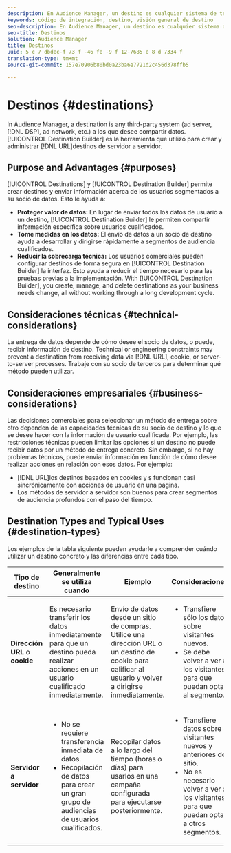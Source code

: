 ```yaml
---
description: En Audience Manager, un destino es cualquier sistema de terceros (servidor de publicidad, DSP, red de publicidad, etc.) a los que desee compartir datos. Generador de destino es la herramienta que utilizó para crear y administrar las cookies, la URL o los destinos servidor a servidor.
keywords: código de integración, destino, visión general de destino
seo-description: En Audience Manager, un destino es cualquier sistema de terceros (servidor de publicidad, DSP, red de publicidad, etc.) a los que desee compartir datos. Generador de destino es la herramienta que utilizó para crear y administrar las cookies, la URL o los destinos servidor a servidor.
seo-title: Destinos
solution: Audience Manager
title: Destinos
uuid: 5 c 7 dbdec-f 73 f -46 fe -9 f 12-7685 e 8 d 7334 f
translation-type: tm+mt
source-git-commit: 157e70906b80bd0a23ba6e7721d2c456d378ffb5

---
```



# Destinos {#destinations}

In Audience Manager, a destination is any third-party system (ad server, [!DNL DSP], ad network, etc.) a los que desee compartir datos. [!UICONTROL Destination Builder] es la herramienta que utilizó para crear y administrar [!DNL URL]destinos de servidor a servidor.

## Purpose and Advantages {#purposes}

<!-- c_destinations.xml -->

[!UICONTROL Destinations] y [!UICONTROL Destination Builder] permite crear destinos y enviar información acerca de los usuarios segmentados a su socio de datos. Esto le ayuda a:

* **Proteger valor de datos:** En lugar de enviar todos los datos de usuario a un destino, [!UICONTROL Destination Builder] le permiten compartir información específica sobre usuarios cualificados.
* **Tome medidas en los datos:** El envío de datos a un socio de destino ayuda a desarrollar y dirigirse rápidamente a segmentos de audiencia cualificados.
* **Reducir la sobrecarga técnica:** Los usuarios comerciales pueden configurar destinos de forma segura en [!UICONTROL Destination Builder] la interfaz. Esto ayuda a reducir el tiempo necesario para las pruebas previas a la implementación. With [!UICONTROL Destination Builder], you create, manage, and delete destinations as your business needs change, all without working through a long development cycle.

## Consideraciones técnicas {#technical-considerations}

<!-- destination-delivery-methods.xml -->

La entrega de datos depende de cómo desee el socio de datos, o puede, recibir información de destino. Technical or engineering constraints may prevent a destination from receiving data via [!DNL URL], cookie, or server-to-server processes. Trabaje con su socio de terceros para determinar qué método pueden utilizar.

## Consideraciones empresariales {#business-considerations}

Las decisiones comerciales para seleccionar un método de entrega sobre otro dependen de las capacidades técnicas de su socio de destino y lo que se desee hacer con la información de usuario cualificada. Por ejemplo, las restricciones técnicas pueden limitar las opciones si un destino no puede recibir datos por un método de entrega concreto. Sin embargo, si no hay problemas técnicos, puede enviar información en función de cómo desee realizar acciones en relación con esos datos. Por ejemplo:

* [!DNL URL]los destinos basados en cookies y s funcionan casi sincrónicamente con acciones de usuario en una página.
* Los métodos de servidor a servidor son buenos para crear segmentos de audiencia profundos con el paso del tiempo.

## Destination Types and Typical Uses {#destination-types}

Los ejemplos de la tabla siguiente pueden ayudarle a comprender cuándo utilizar un destino concreto y las diferencias entre cada tipo.

| Tipo de destino | Generalmente se utiliza cuando | Ejemplo | Consideraciones |
|--- |--- |--- |--- |
| **Dirección URL** o **cookie** | Es necesario transferir los datos inmediatamente para que un destino pueda realizar acciones en un usuario cualificado inmediatamente. | Envío de datos desde un sitio de compras. Utilice una dirección URL o un destino de cookie para calificar al usuario y volver a dirigirse inmediatamente. | <ul><li>Transfiere sólo los datos sobre visitantes nuevos. </li><li>Se debe volver a ver a los visitantes para que puedan optar al segmento.</li></ul> |
| **Servidor a servidor** | <ul><li>No se requiere transferencia inmediata de datos.</li><li>Recopilación de datos para crear un gran grupo de audiencias de usuarios cualificados.</li></ul> | Recopilar datos a lo largo del tiempo (horas o días) para usarlos en una campaña configurada para ejecutarse posteriormente. | <ul><li>Transfiere datos sobre visitantes nuevos y anteriores del sitio. </li><li>No es necesario volver a ver a los visitantes para que puedan optar a otros segmentos.</li></ul> |
